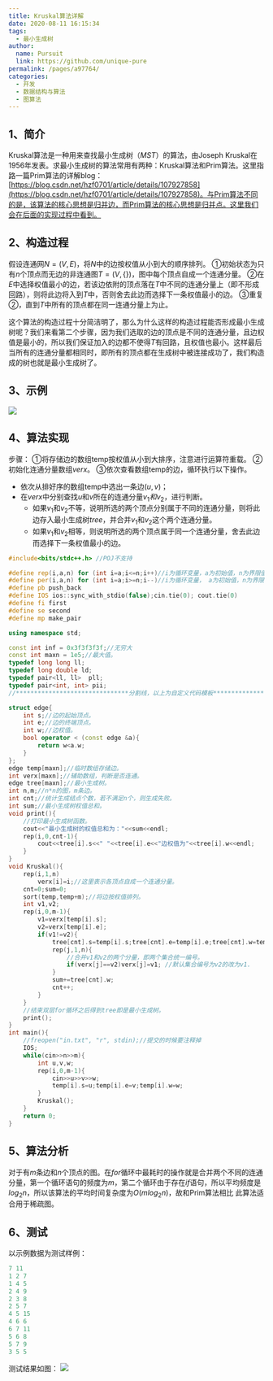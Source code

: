 ```yaml
---
title: Kruskal算法详解
date: 2020-08-11 16:15:34
tags: 
  - 最小生成树
author: 
  name: Pursuit
  link: https://github.com/unique-pure
permalink: /pages/a97764/
categories: 
  - 开发
  - 数据结构与算法
  - 图算法
---
```

## 1、简介
Kruskal算法是一种用来查找最小生成树（$MST$）的算法，由Joseph Kruskal在1956年发表。求最小生成树的算法常用有两种：Kruskal算法和Prim算法。这里指路一篇Prim算法的详解blog：[https://blog.csdn.net/hzf0701/article/details/107927858](https://blog.csdn.net/hzf0701/article/details/107927858)。与Prim算法不同的是，该算法的核心思想是归并边，而Prim算法的核心思想是归并点。这里我们会在后面的实现过程中看到。
## 2、构造过程
假设连通网$N=(V,E)$，将$N$中的边按权值从小到大的顺序排列。
①初始状态为只有$n$个顶点而无边的非连通图$T=(V,\{\})$，图中每个顶点自成一个连通分量。
②在$E$中选择权值最小的边，若该边依附的顶点落在$T$中不同的连通分量上（即不形成回路），则将此边将入到$T$中，否则舍去此边而选择下一条权值最小的边。
③重复②，直到$T$中所有的顶点都在同一连通分量上为止。

这个算法的构造过程十分简洁明了，那么为什么这样的构造过程能否形成最小生成树呢？我们来看第二个步骤，因为我们选取的边的顶点是不同的连通分量，且边权值是最小的，所以我们保证加入的边都不使得$T$有回路，且权值也最小。这样最后当所有的连通分量都相同时，即所有的顶点都在生成树中被连接成功了，我们构造成的树也就是最小生成树了。

## 3、示例
![](https://img-blog.csdnimg.cn/20200811135324434.png?x-oss-process=image/watermark,type_ZmFuZ3poZW5naGVpdGk,shadow_10,text_aHR0cHM6Ly9ibG9nLmNzZG4ubmV0L2h6ZjA3MDE=,size_16,color_FFFFFF,t_70)
## 4、算法实现
步骤：
①将存储边的数组temp按权值从小到大排序，注意进行运算符重载。
②初始化连通分量数组$verx$。
③依次查看数组temp的边，循环执行以下操作。
- 依次从排好序的数组temp中选出一条边$(u,v)$；
- 在$verx$中分别查找$u$和$v$所在的连通分量$v_1和v_2$，进行判断。
	* 如果$v_1$和$v_2$不等，说明所选的两个顶点分别属于不同的连通分量，则将此边存入最小生成树$tree$，并合并$v_1$和$v_2$这个两个连通分量。
	* 如果$v_1$和$v_2$相等，则说明所选的两个顶点属于同一个连通分量，舍去此边而选择下一条权值最小的边。

```cpp
#include<bits/stdc++.h>	//POJ不支持

#define rep(i,a,n) for (int i=a;i<=n;i++)//i为循环变量，a为初始值，n为界限值，递增
#define per(i,a,n) for (int i=a;i>=n;i--)//i为循环变量， a为初始值，n为界限值，递减。
#define pb push_back
#define IOS ios::sync_with_stdio(false);cin.tie(0); cout.tie(0)
#define fi first
#define se second
#define mp make_pair

using namespace std;

const int inf = 0x3f3f3f3f;//无穷大
const int maxn = 1e5;//最大值。
typedef long long ll;
typedef long double ld;
typedef pair<ll, ll>  pll;
typedef pair<int, int> pii;
//*******************************分割线，以上为自定义代码模板***************************************//

struct edge{
	int s;//边的起始顶点。
	int e;//边的终端顶点。
	int w;//边权值。
	bool operator < (const edge &a){
		return w<a.w;
	}
};
edge temp[maxn];//临时数组存储边。
int verx[maxn];//辅助数组，判断是否连通。
edge tree[maxn];//最小生成树。
int n,m;//n*n的图，m条边。
int cnt;//统计生成结点个数，若不满足n个，则生成失败。
int sum;//最小生成树权值总和。
void print(){
	//打印最小生成树函数。
	cout<<"最小生成树的权值总和为："<<sum<<endl;
	rep(i,0,cnt-1){
		cout<<tree[i].s<<" "<<tree[i].e<<"边权值为"<<tree[i].w<<endl;
	}
}
void Kruskal(){
	rep(i,1,n)
		verx[i]=i;//这里表示各顶点自成一个连通分量。
	cnt=0;sum=0;
	sort(temp,temp+m);//将边按权值排列。
	int v1,v2;
	rep(i,0,m-1){
		v1=verx[temp[i].s];
		v2=verx[temp[i].e];
		if(v1!=v2){
			tree[cnt].s=temp[i].s;tree[cnt].e=temp[i].e;tree[cnt].w=temp[i].w;//并入最小生成树。
			rep(j,1,n){
				//合并v1和v2的两个分量，即两个集合统一编号。
				if(verx[j]==v2)verx[j]=v1; //默认集合编号为v2的改为v1.
			}
			sum+=tree[cnt].w;
			cnt++;
		}
	}
	//结束双层for循环之后得到tree即是最小生成树。
	print();
}
int main(){
	//freopen("in.txt", "r", stdin);//提交的时候要注释掉
	IOS;
	while(cin>>n>>m){
		int u,v,w;
		rep(i,0,m-1){
			cin>>u>>v>>w;
			temp[i].s=u;temp[i].e=v;temp[i].w=w;
		}
		Kruskal();
	}
	return 0;
}

```
## 5、算法分析
对于有$m$条边和$n$个顶点的图。在$for$循环中最耗时的操作就是合并两个不同的连通分量，第一个循环语句的频度为$m$，第二个循环由于存在$if$语句，所以平均频度是$log_2n$，所以该算法的平均时间复杂度为$O(mlog_2n)$，故和Prim算法相比
此算法适合用于稀疏图。

## 6、测试
以示例数据为测试样例：

```cpp
7 11
1 2 7
1 4 5
2 4 9
2 3 8
2 5 7
4 5 15
4 6 6
6 7 11
5 6 8
5 7 9
3 5 5

```
测试结果如图：
![](https://img-blog.csdnimg.cn/20200811141127380.png?x-oss-process=image/watermark,type_ZmFuZ3poZW5naGVpdGk,shadow_10,text_aHR0cHM6Ly9ibG9nLmNzZG4ubmV0L2h6ZjA3MDE=,size_16,color_FFFFFF,t_70)